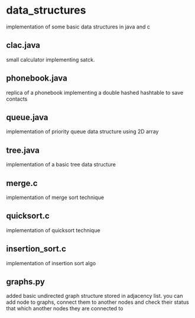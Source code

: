 # data_structures
implementation of some basic data structures in java and c

clac.java
-
small calculator implementing satck.

phonebook.java
-
replica of a phonebook implementing a double hashed hashtable to save contacts

queue.java
-
implementation of priority queue data structure using 2D array

tree.java
-
implementation of a basic tree data structure

merge.c
-
implementation of merge sort technique

quicksort.c
-
implementation of quicksort technique

insertion_sort.c
-
implementation of insertion sort algo

graphs.py
-
added basic undirected graph structure stored in adjacency list. you can add node to graphs, connect them to another nodes and check their status that which another nodes they are connected to

